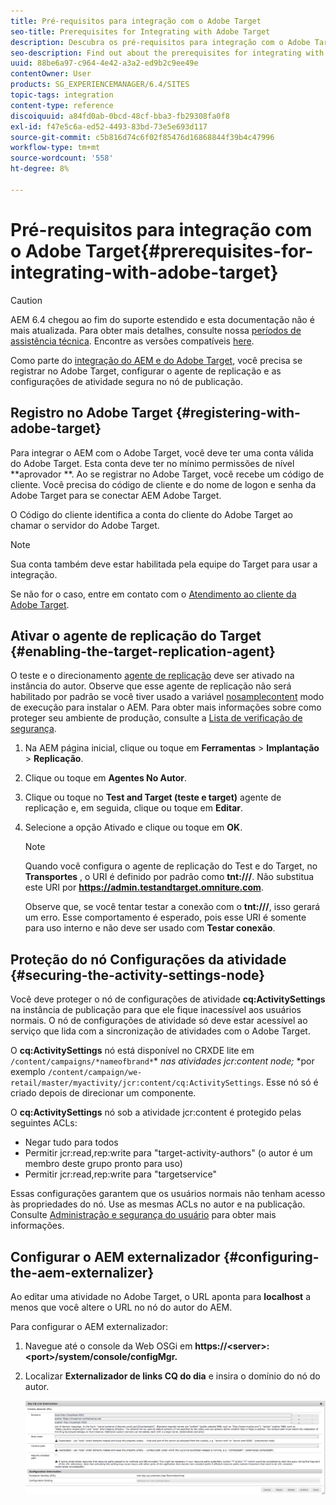 ```yaml
---
title: Pré-requisitos para integração com o Adobe Target
seo-title: Prerequisites for Integrating with Adobe Target
description: Descubra os pré-requisitos para integração com o Adobe Target.
seo-description: Find out about the prerequisites for integrating with Adobe Target.
uuid: 88be6a97-c964-4e42-a3a2-ed9b2c9ee49e
contentOwner: User
products: SG_EXPERIENCEMANAGER/6.4/SITES
topic-tags: integration
content-type: reference
discoiquuid: a84fd0ab-0bcd-48cf-bba3-fb29308fa0f8
exl-id: f47e5c6a-ed52-4493-83bd-73e5e693d117
source-git-commit: c5b816d74c6f02f85476d16868844f39b4c47996
workflow-type: tm+mt
source-wordcount: '558'
ht-degree: 8%

---
```


# Pré-requisitos para integração com o Adobe Target{#prerequisites-for-integrating-with-adobe-target}

>[!CAUTION]
>
>AEM 6.4 chegou ao fim do suporte estendido e esta documentação não é mais atualizada. Para obter mais detalhes, consulte nossa [períodos de assistência técnica](https://helpx.adobe.com/br/support/programs/eol-matrix.html). Encontre as versões compatíveis [here](https://experienceleague.adobe.com/docs/).

Como parte do [integração do AEM e do Adobe Target](/help/sites-administering/target.md), você precisa se registrar no Adobe Target, configurar o agente de replicação e as configurações de atividade segura no nó de publicação.

## Registro no Adobe Target {#registering-with-adobe-target}

Para integrar o AEM com o Adobe Target, você deve ter uma conta válida do Adobe Target. Esta conta deve ter no mínimo permissões de nível **aprovador **. Ao se registrar no Adobe Target, você recebe um código de cliente. Você precisa do código de cliente e do nome de logon e senha da Adobe Target para se conectar AEM Adobe Target.

O Código do cliente identifica a conta do cliente do Adobe Target ao chamar o servidor do Adobe Target.

>[!NOTE]
>
>Sua conta também deve estar habilitada pela equipe do Target para usar a integração.
>
>
>Se não for o caso, entre em contato com o [Atendimento ao cliente da Adobe Target](https://experienceleague.adobe.com/docs/target/using/cmp-resources-and-contact-information.html).

## Ativar o agente de replicação do Target {#enabling-the-target-replication-agent}

O teste e o direcionamento [agente de replicação](/help/sites-deploying/replication.md) deve ser ativado na instância do autor. Observe que esse agente de replicação não será habilitado por padrão se você tiver usado a variável [nosamplecontent](/help/sites-deploying/configure-runmodes.md#using-samplecontent-and-nosamplecontent) modo de execução para instalar o AEM. Para obter mais informações sobre como proteger seu ambiente de produção, consulte a [Lista de verificação de segurança](/help/sites-administering/security-checklist.md).

1. Na AEM página inicial, clique ou toque em **Ferramentas** > **Implantação** > **Replicação**.
1. Clique ou toque em **Agentes No Autor**.
1. Clique ou toque no **Test and Target (teste e target)** agente de replicação e, em seguida, clique ou toque em **Editar**.
1. Selecione a opção Ativado e clique ou toque em **OK**.

   >[!NOTE]
   >
   >Quando você configura o agente de replicação do Test e do Target, no **Transportes** , o URI é definido por padrão como **tnt:///**. Não substitua este URI por **https://admin.testandtarget.omniture.com**.
   >
   >Observe que, se você tentar testar a conexão com o **tnt:///**, isso gerará um erro. Esse comportamento é esperado, pois esse URI é somente para uso interno e não deve ser usado com **Testar conexão**.

## Proteção do nó Configurações da atividade {#securing-the-activity-settings-node}

Você deve proteger o nó de configurações de atividade **cq:ActivitySettings** na instância de publicação para que ele fique inacessível aos usuários normais. O nó de configurações de atividade só deve estar acessível ao serviço que lida com a sincronização de atividades com o Adobe Target.

O **cq:ActivitySettings** nó está disponível no CRXDE lite em `/content/campaigns/*nameofbrand*`* *nas atividades jcr:content node;* *por exemplo `/content/campaign/we-retail/master/myactivity/jcr:content/cq:ActivitySettings`. Esse nó só é criado depois de direcionar um componente.

O **cq:ActivitySettings** nó sob a atividade jcr:content é protegido pelas seguintes ACLs:

* Negar tudo para todos
* Permitir jcr:read,rep:write para &quot;target-activity-authors&quot; (o autor é um membro deste grupo pronto para uso)
* Permitir jcr:read,rep:write para &quot;targetservice&quot;

Essas configurações garantem que os usuários normais não tenham acesso às propriedades do nó. Use as mesmas ACLs no autor e na publicação. Consulte [Administração e segurança do usuário](/help/sites-administering/security.md) para obter mais informações.

## Configurar o AEM externalizador {#configuring-the-aem-externalizer}

Ao editar uma atividade no Adobe Target, o URL aponta para **localhost** a menos que você altere o URL no nó do autor do AEM.

Para configurar o AEM externalizador:

1. Navegue até o console da Web OSGi em **https://&lt;server>:&lt;port>/system/console/configMgr.**
1. Localizar **Externalizador de links CQ do dia** e insira o domínio do nó do autor.

   ![chlimage_1-120](assets/chlimage_1-120.png)
